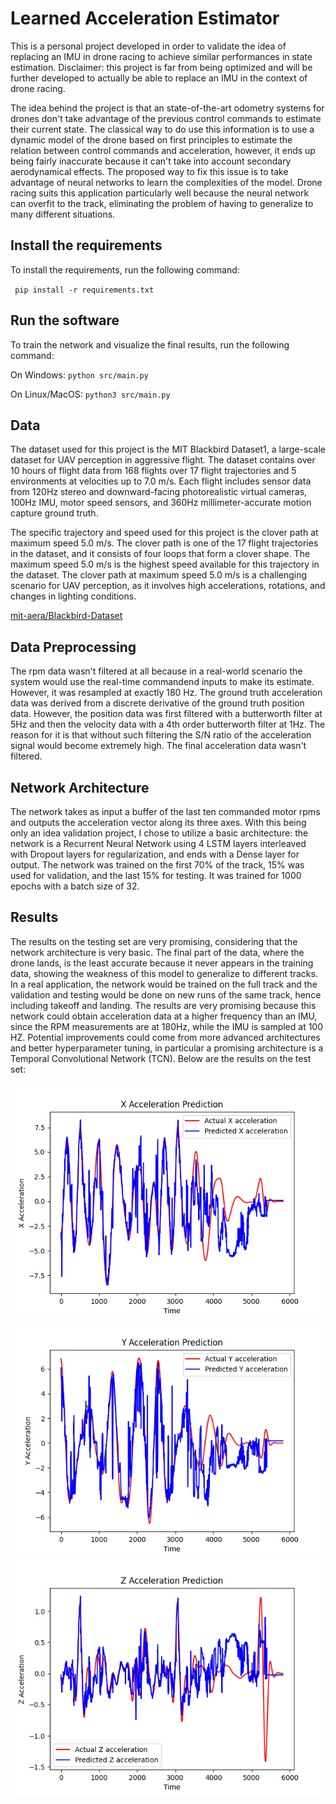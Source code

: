 # Learned Acceleration Estimator

This is a personal project developed in order to validate the idea of replacing an IMU in drone racing to achieve similar performances in state estimation.
Disclaimer: this project is far from being optimized and will be further developed to actually be able to replace an IMU in the context of drone racing.

The idea behind the project is that an state-of-the-art odometry systems for drones don't take advantage of the previous control commands to estimate their current state. The classical way to do use this information is to use a dynamic model of the drone based on first principles to estimate the relation between control commands and acceleration, however, it ends up being fairly inaccurate because it can't take into account secondary aerodynamical effects. The proposed way to fix this issue is to take advantage of neural networks to learn the complexities of the model. Drone racing suits this application particularly well because the neural network can overfit to the track, eliminating the problem of having to generalize to many different situations.

## Install the requirements

To install the requirements, run the following command:

 ` pip install -r requirements.txt` 

## Run the software

To train the network and visualize the final results, run the following command:

On Windows:
 `python src/main.py` 

On Linux/MacOS:
 `python3 src/main.py`

## Data

The dataset used for this project is the MIT Blackbird Dataset1, a large-scale dataset for UAV perception in aggressive flight. The dataset contains over 10 hours of flight data from 168 flights over 17 flight trajectories and 5 environments at velocities up to 7.0 m/s. Each flight includes sensor data from 120Hz stereo and downward-facing photorealistic virtual cameras, 100Hz IMU, motor speed sensors, and 360Hz millimeter-accurate motion capture ground truth.

The specific trajectory and speed used for this project is the clover path at maximum speed 5.0 m/s. The clover path is one of the 17 flight trajectories in the dataset, and it consists of four loops that form a clover shape. The maximum speed 5.0 m/s is the highest speed available for this trajectory in the dataset. The clover path at maximum speed 5.0 m/s is a challenging scenario for UAV perception, as it involves high accelerations, rotations, and changes in lighting conditions.

[mit-aera/Blackbird-Dataset](https://github.com/mit-aera/Blackbird-Dataset)


## Data Preprocessing
The rpm data wasn't filtered at all because in a real-world scenario the system would use the real-time commandend inputs to make its estimate. However, it was resampled at exactly 180 Hz.
The ground truth acceleration data was derived from a discrete derivative of the ground truth position data. However, the position data was first filtered with a butterworth filter at 5Hz and then the velocity data with a 4th order butterworth filter at 1Hz. The reason for it is that without such filtering the S/N ratio of the acceleration signal would become extremely high. The final acceleration data wasn't filtered.

## Network Architecture
The network takes as input a buffer of the last ten commanded motor rpms and outputs the acceleration vector along its three axes.
With this being only an idea validation project, I chose to utilize a basic architecture: the network is a Recurrent Neural Network using 4 LSTM layers interleaved with Dropout layers for regularization, and ends with a Dense layer for output.
The network was trained on the first 70% of the track, 15% was used for validation, and the last 15% for testing. It was trained for 1000 epochs with a batch size of 32.

## Results
The results on the testing set are very promising, considering that the network architecture is very basic. The final part of the data, where the drone lands, is the least accurate because it never appears in the training data, showing the weakness of this model to generalize to different tracks. In a real application, the network would be trained on the full track and the validation and testing would be done on new runs of the same track, hence including takeoff and landing.
The results are very promising because this network could obtain acceleration data at a higher frequency than an IMU, since the RPM measurements are at 180Hz, while the IMU is sampled at 100 HZ.
Potential improvements could come from more advanced architectures and better hyperparameter tuning, in particular a promising architecture is a Temporal Convolutional Network (TCN).
Below are the results on the test set:

![X test results](cloverData/results/Xtestresults.png)
![Y test results](cloverData/results/Ytestresults.png)
![Z test results](cloverData/results/Ztestresults.png)
